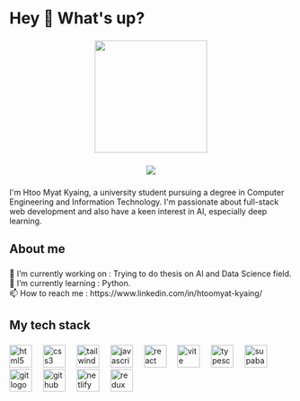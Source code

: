 <h1 align="left">Hey 👋 What's up?</h1>

###

<div align="center">
  <img height="200" src="https://media.giphy.com/media/11ISwbgCxEzMyY/giphy.gifQUVVCRcqD7o/giphy.gif"  />
</div>

###

<div align="center">
  <img src="https://visitor-badge.laobi.icu/badge?page_id=Htoomyat-Kyaing.Htoomyat-Kyaing&left_color=darkgoldenrod&right_color=darkred"  />
</div>

###

<p align="left">I'm Htoo Myat Kyaing, a university student pursuing a degree in Computer Engineering and Information Technology. I'm passionate about full-stack web development and also have a keen interest in AI, especially deep learning.</p>

###

<h2 align="left">About me</h2>

###

<p align="left">🔭 I’m currently working on : Trying to do thesis on AI and Data Science field.<br>🌱 I’m currently learning : Python.<br>📫 How to reach me : https://www.linkedin.com/in/htoomyat-kyaing/</p>

###

<h2 align="left">My tech stack</h2>

###

<div align="left">
  <img src="https://skillicons.dev/icons?i=html" height="40" alt="html5 logo"  />
  <img width="12" />
  <img src="https://skillicons.dev/icons?i=css" height="40" alt="css3 logo"  />
  <img width="12" />
  <img src="https://skillicons.dev/icons?i=tailwind" height="40" alt="tailwindcss logo"  />
  <img width="12" />
  <img src="https://skillicons.dev/icons?i=js" height="40" alt="javascript logo"  />
  <img width="12" />
  <img src="https://skillicons.dev/icons?i=react" height="40" alt="react logo"  />
  <img width="12" />
  <img src="https://skillicons.dev/icons?i=vite" height="40" alt="vite logo"  />
  <img width="12" />
  <img src="https://skillicons.dev/icons?i=ts" height="40" alt="typescript logo"  />
  <img width="12" />
  <img src="https://skillicons.dev/icons?i=supabase" height="40" alt="supabase logo"  />
  <img width="12" />
  <img src="https://skillicons.dev/icons?i=git" height="40" alt="git logo"  />
  <img width="12" />
  <img src="https://skillicons.dev/icons?i=github" height="40" alt="github logo"  />
  <img width="12" />
  <img src="https://skillicons.dev/icons?i=netlify" height="40" alt="netlify logo"  />
  <img width="12" />
  <img src="https://skillicons.dev/icons?i=redux" height="40" alt="redux logo"  />
  
</div>

###
